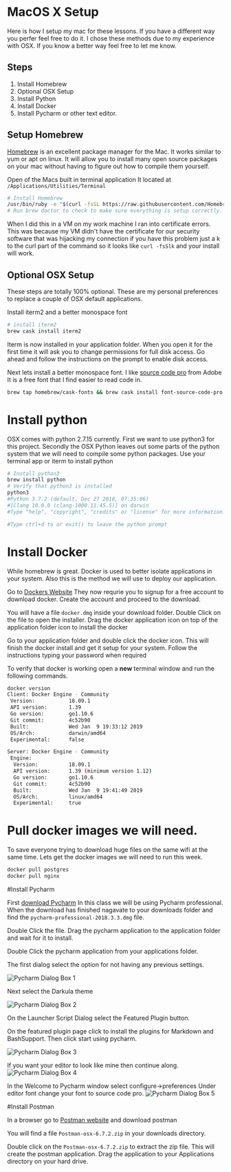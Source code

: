 # MacOS X Setup

Here is how I setup my mac for these lessons. If you have a different way you perfer feel free to do it.
I chose these methods due to my experience with OSX. If you know a better way feel free to let me know.

## Steps

1. Install Homebrew
2. Optional OSX Setup
3. Install Python
4. Install Docker
5. Install Pycharm or other text editor. 

## Setup Homebrew

[Homebrew](https://brew.sh/) is an excellent package manager for the Mac. It works similar to yum 
or apt on linux. It will allow you to install many open source packages on your mac without having
to figure out how to compile them yourself.

Open of the Macs built in terminal application It located at `/Applications/Utilities/Terminal`

```bash
# Install Homebrew
/usr/bin/ruby -e "$(curl -fsSL https://raw.githubusercontent.com/Homebrew/install/master/install)"
# Run brew doctor to check to make sure everything is setup correctly. 
```

When I did this in a VM on my work machine I ran into certificate errors. This was because my VM didn't 
have the certificate for our security software that was hijacking my connection if you have this 
problem just a k to the curl part of the command so it looks like `curl -fsSlk` and your install will 
work.

## Optional OSX Setup

These steps are totally 100% optional. These are my personal preferences to replace a couple of OSX default 
applications. 

Install iterm2 and a better monospace font
```bash
# install iterm2
brew cask install iterm2
```
Iterm is now installed in your application folder. When you open it for the first time it will ask
you to change permissions for full disk access. Go ahead and follow the instructions on the prompt
to enable disk access.

Next lets install a better monospace font. I like [source code pro](https://github.com/adobe-fonts/source-code-pro) 
from Adobe It is a free font that I find easier to read code in. 
```bash
brew tap homebrew/cask-fonts && brew cask install font-source-code-pro
```

# Install python
OSX comes with python 2.7.15 currently. First we want to use python3 for this project. Secondly the
OSX Python leaves out some parts of the python system that we will need to compile some python 
packages. Use your terminal app or iterm to install python

```bash
# Install python3
brew install python
# Verify that python3 is installed
python3
#Python 3.7.2 (default, Dec 27 2018, 07:35:06)
#[Clang 10.0.0 (clang-1000.11.45.5)] on darwin
#Type "help", "copyright", "credits" or "license" for more information.

#Type ctrl+d to or exit() to leave the python prompt
```

# Install Docker

While homebrew is great. Docker is used to better isolate applications in your system. Also this 
is the method we will use to deploy our application. 

Go to [Dockers Website](https://hub.docker.com/editions/community/docker-ce-desktop-mac)
They now requrie you to signup for a free account to download docker. Create the account and proceed 
to the download. 

You will have a file `docker.dmg` inside your download folder. Double Click on the file to open 
the installer. Drag the docker application icon on top of the application folder icon to install 
the docker

Go to your application folder and double click the docker icon. This will finish the docker install
and get it setup for your system. Follow the instructions typing your password when required

To verify that docker is working open a **new** terminal window and run the following commands. 

```bash
docker version
Client: Docker Engine - Community
 Version:           18.09.1
 API version:       1.39
 Go version:        go1.10.6
 Git commit:        4c52b90
 Built:             Wed Jan  9 19:33:12 2019
 OS/Arch:           darwin/amd64
 Experimental:      false

Server: Docker Engine - Community
 Engine:
  Version:          18.09.1
  API version:      1.39 (minimum version 1.12)
  Go version:       go1.10.6
  Git commit:       4c52b90
  Built:            Wed Jan  9 19:41:49 2019
  OS/Arch:          linux/amd64
  Experimental:     true
```

# Pull docker images we will need.
To save everyone trying to download huge files on the same wifi at the same time. Lets get the docker
images we will need to run this week. 

```bash
docker pull postgres
docker pull nginx
```
#Install Pycharm

First [download Pycharm](https://www.jetbrains.com/pycharm/download/#section=mac) In this class we will be using Pycharm professional. When the download has finished nagavate to your downloads folder and find the `pycharm-professional-2018.3.3.dmg` file. 

Double Click the file. Drag the pycharm application to the application folder and wait for it to install. 

Double Click the pycharm application from your applications folder. 

The first dialog select the option for not having any previous settings. 

![Pycharm Dialog Box 1](https://github.com/kellanjacobs/midwaypython/blob/master/000_Setup/images/pycharmdia1.png)

Next select the Darkula theme

![Pycharm Dialog Box 2](https://github.com/kellanjacobs/midwaypython/blob/master/000_Setup/images/pycharmdia2.png)

On the Launcher Script Dialog select the Featured Plugin button.

On the featured plugin page click to install the plugins for Markdown and BashSupport. Then click start using pycharm.

![Pycharm Dialog Box 3](https://github.com/kellanjacobs/midwaypython/blob/master/000_Setup/images/pycharmdia3.png)

If you want your editor to look like mine then continue along. 
![Pycharm Dialog Box 4](https://github.com/kellanjacobs/midwaypython/blob/master/000_Setup/images/pycharmdia4.png)

In the Welcome to Pycharm window select configure->preferences Under editor font change your font to source code pro. 
![Pycharm Dialog Box 5](https://github.com/kellanjacobs/midwaypython/blob/master/000_Setup/images/pycharmdia5.png)


#Install Postman

In a browser go to [Postman website](https://www.getpostman.com/downloads/) and download postman

You will find a file `Postman-osx-6.7.2.zip` in your downloads directory. 

Double click on the `Postman-osx-6.7.2.zip` to extract the zip file. This will create the postman application.
Drag the application to your Applications directory on your hard drive. 


